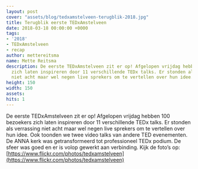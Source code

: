 ```yaml
---
layout: post
cover: "assets/blog/tedxamstelveen-terugblik-2018.jpg"
title: Terugblik eerste TEDxAmstelveen
date: 2018-03-18 00:00:00 +0000
tags:
- '2018'
- TEDxAmstelveen
- recap
author: mettereitsma
name: Mette Reitsma
description: De eerste TEDxAmstelveen zit er op! Afgelopen vrijdag hebben 100 bezoekers
  zich laten inspireren door 11 verschillende TEDx talks. Er stonden als verrassing
  niet acht maar wel negen live sprekers om te vertellen over hun idee.
height: 150
width: 150
assets:  
hits: 1
---
```


De eerste TEDxAmstelveen zit er op! Afgelopen vrijdag hebben 100 bezoekers zich laten inspireren door 11 verschillende TEDx talks. Er stonden als verrassing niet acht maar wel negen live sprekers om te vertellen over hun idee. Ook toonden we twee video talks van andere TED evenementen. De ANNA kerk was getransformeerd tot professioneel TEDx podium. De sfeer was goed en er is volop gewerkt aan verbinding. Kijk de foto’s op:   [https://www.flickr.com/photos/tedxamstelveen](https://www.flickr.com/photos/tedxamstelveen)
